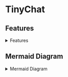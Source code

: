 # TinyChat

## Features

<details>
<summary>Features</summary>

- [x] Sending Messages
  - [x] Backend
    - [x] Create Conversation Groups with Client ID
    - [x] Create Conversations
    - [x] Create Messages
    - [x] Send Messages
    - [x] Receive Messages
  - [x] Frontend
    - [x] Create Conversation UI
    - [x] Create Message UI
    - [x] View Message History
- [x] Themes (Light/Dark)
  - [x] Frontend
    - [x] Light Theme
    - [x] Dark Theme
- [x] Delivery Receipts
  - [x] Backend
    - [x] Send Delivery Receipts
    - [x] Receive Delivery Receipts
  - [x] Frontend
    - [x] Show Delivery Receipts in UI
- [x] Typing Indicators
  - [x] Backend
    - [x] Handle Typing Logic
    - [x] Send Typing Indication
    - [x] Receive Typing Indication
  - [x] Frontend
    - [x] Show Typing Indicators in UI
- [x] Editing Messages
  - [x] Backend
    - [x] Send Edited Messages
    - [x] Receive Edited Messages
  - [x] Frontend
    - [x] Edit Message UI
    - [x] Edited Message Indication in UI
- [x] End-To-End Encrypted
  - [x] Backend
    - [x] Establish RSA Keys
      - [x] Public
      - [x] Private
    - [x] Share AES Key Encrypted with RSA
    - [x] Send Encrypted Messages
- [ ] Replies
  - [x] Backend
    - [x] Create Replies
    - [x] Send Replies
  - [ ] Frontend
    - [x] Create Replies
    - [ ] Reply Indication in UI
- [ ] Reactions
  - [ ] Backend
    - [ ] Create Reactions
    - [ ] Send Reactions
  - [ ] Frontend
    - [ ] Create Reaction
    - [ ] Reaction Indication in UI

</details>

## Mermaid Diagram

<details>
<summary>Mermaid Diagram</summary>

```mermaid
graph TD;
  subgraph "Client#1"
  A{Client #1 Creates an RSA Key} --> B[Client #1 Creates a new Conversation w/ Client #2];
  B --> D(Add Conversation to CLient #1 UI);
  B --> E(Client #1 Sends RSA Public Key to Client #2);
  end
  subgraph "Client#2"
  F{Client #2 Creates an RSA Key} --> G(Client #2 Waits for RSA Public Key from Client #1);
  E --> G;
  G --> H(Client #2 Creates an AES Symmetric Key);
  H -->I(Client #2 Encrypts the AES Key with Client #1s RSA Public Key);
  I -->J(Client #2 Sends Encrypted Key to Cient #1);
  end
  subgraph "Client#1"
  E --> K(Client #1 Waits for AES Symmetric Key from Client #2);
  J --> K;
  K --> L(Client #1 Decrypts Encrypted Key with RSA Private Key);
  end
  subgraph "Client#1Demo"
  L --> |The following could be either client, but Client #1 will be the sender for this example| M[A Message is Typed by Client #1 and Sent to Client #2];
  M --> N(The message is Encrypted with the AES Symmetric Key Established);
  N --> O(The Encrypted Message is Sent to Client #2);
  M --> Q(The Message is Added to the Conversation Screen for Client #1);
  Q --> R(Client #1 Waits for Delivery Receipt from Client #1);
  R --> V(A Delivery Indicator is Added to the Conversation Screen);
  end
  subgraph "Client#2Demo"
  O --> P(Client #2 Receives the message);
  P --> S(Client #2 Decrypts the Message);
  S --> T(The Message is Added to the Conversation Screen for Client #2);
  P --> U(Client #2 Sends a Delivery Receipts to Client #1);
  U --> R;
  end
```

</details>